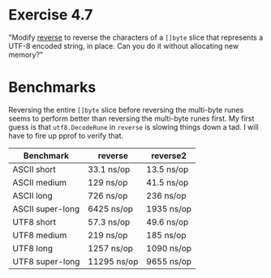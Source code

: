 # Exercise 4.7
"Modify [reverse](https://github.com/adonovan/gopl.io/blob/b725d6015f980e94734da37e35ba0d943fc7532f/ch4/rev/main.go) to reverse the characters of a `[]byte` slice that represents a UTF-8 encoded string, in place.  Can you do it without allocating new memory?"

# Benchmarks
Reversing the entire `[]byte` slice before reversing the multi-byte runes seems to perform better than reversing the multi-byte runes first.  My first guess is that `utf8.DecodeRune` in `reverse` is slowing things down a tad.  I will have to fire up pprof to verify that.

|Benchmark|reverse|reverse2|
|-|-|-|
|ASCII short|33.1 ns/op|13.5 ns/op|
|ASCII medium|129 ns/op|41.5 ns/op|
|ASCII long|726 ns/op|236 ns/op|
|ASCII super-long|6425 ns/op|1935 ns/op|
|UTF8 short|57.3 ns/op|49.6 ns/op|
|UTF8 medium|219 ns/op|185 ns/op|
|UTF8 long|1257 ns/op|1090 ns/op|
|UTF8 super-long|11295 ns/op|9655 ns/op|
